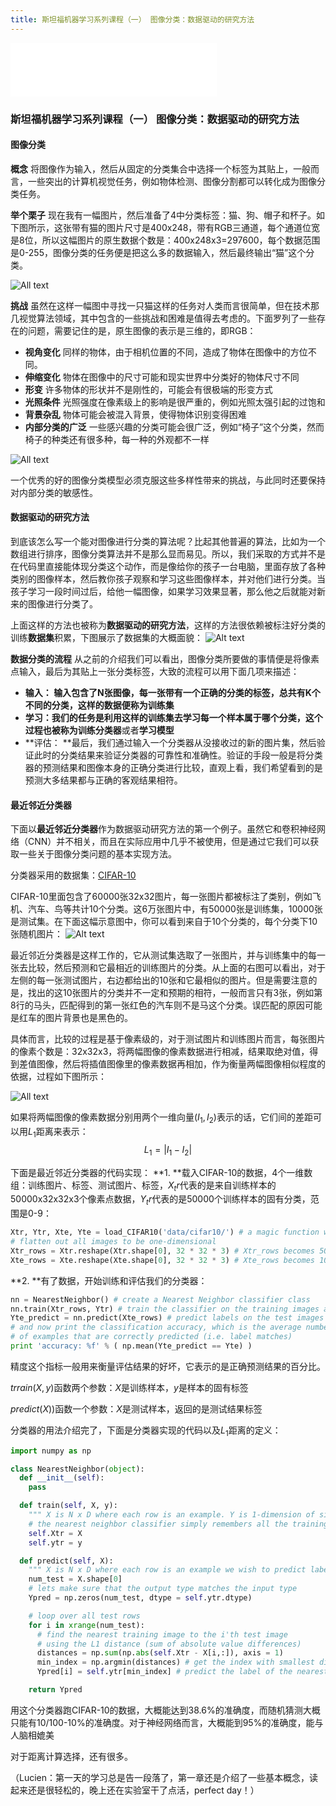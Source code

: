 ```yaml
---
title: 斯坦福机器学习系列课程（一） 图像分类：数据驱动的研究方法
---
```

<iframe frameborder="no" border="0" marginwidth="0" marginheight="0" width=330 height=86 src="//music.163.com/outchain/player?type=2&id=429482207&auto=0&height=66"></iframe>

### 斯坦福机器学习系列课程（一） 图像分类：数据驱动的研究方法

#### 图像分类
**概念** 
将图像作为输入，然后从固定的分类集合中选择一个标签为其贴上，一般而言，一些突出的计算机视觉任务，例如物体检测、图像分割都可以转化成为图像分类任务。

<!--more-->

**举个栗子** 
现在我有一幅图片，然后准备了4中分类标签：猫、狗、帽子和杯子。如下图所示，这张带有猫的图片尺寸是400x248，带有RGB三通道，每个通道位宽是8位，所以这幅图片的原生数据个数是：400x248x3=297600，每个数据范围是0-255，图像分类的任务便是把这么多的数据输入，然后最终输出“猫”这个分类。

![All text](http://7xopvd.com1.z0.glb.clouddn.com/classify.png)

**挑战**
虽然在这样一幅图中寻找一只猫这样的任务对人类而言很简单，但在技术那几视觉算法领域，其中包含的一些挑战和困难是值得去考虑的。下面罗列了一些存在的问题，需要记住的是，原生图像的表示是三维的，即RGB：
- **视角变化** 同样的物体，由于相机位置的不同，造成了物体在图像中的方位不同。
- **伸缩变化** 物体在图像中的尺寸可能和现实世界中分类好的物体尺寸不同
- **形变** 许多物体的形状并不是刚性的，可能会有很极端的形变方式
- **光照条件** 光照强度在像素级上的影响是很严重的，例如光照太强引起的过饱和
- **背景杂乱** 物体可能会被混入背景，使得物体识别变得困难
- **内部分类的广泛** 一些感兴趣的分类可能会很广泛，例如“椅子”这个分类，然而椅子的种类还有很多种，每一种的外观都不一样

![All text](http://7xopvd.com1.z0.glb.clouddn.com/challenges.jpeg)

一个优秀的好的图像分类模型必须克服这些多样性带来的挑战，与此同时还要保持对内部分类的敏感性。

#### 数据驱动的研究方法
到底该怎么写一个能对图像进行分类的算法呢？比起其他普遍的算法，比如为一个数组进行排序，图像分类算法并不是那么显而易见。所以，我们采取的方式并不是在代码里直接能体现分类这个动作，而是像给你的孩子一台电脑，里面存放了各种类别的图像样本，然后教你孩子观察和学习这些图像样本，并对他们进行分类。当孩子学习一段时间过后，给他一幅图像，如果学习效果显著，那么他之后就能对新来的图像进行分类了。

上面这样的方法也被称为**数据驱动的研究方法**，这样的方法很依赖被标注好分类的训练**数据集**积累，下图展示了数据集的大概面貌：
![Alt text](http://7xopvd.com1.z0.glb.clouddn.com/trainset.jpg)

**数据分类的流程**
从之前的介绍我们可以看出，图像分类所要做的事情便是将像素点输入，最后为其贴上一张分类标签，大致的流程可以用下面几项来描述：
- **输入： **输入包含了N张图像，每一张带有一个正确的分类的标签，总共有K个不同的分类，这样的数据便称为**训练集**
- **学习：**我们的任务是利用这样的训练集去学习每一个样本属于哪个分类，这个过程也被称为**训练分类器**或者**学习模型**
- **评估： **最后，我们通过输入一个分类器从没接收过的新的图片集，然后验证此时的分类结果来验证分类器的可靠性和准确性。验证的手段一般是将分类器的预测结果和图像本身的正确分类进行比较，直观上看，我们希望看到的是预测大多结果都与正确的客观结果相符。

#### 最近邻近分类器
下面以**最近邻近分类器**作为数据驱动研究方法的第一个例子。虽然它和卷积神经网络（CNN）并不相关，而且在实际应用中几乎不被使用，但是通过它我们可以获取一些关于图像分类问题的基本实现方法。

分类器采用的数据集：[CIFAR-10](http://www.cs.toronto.edu/~kriz/cifar.html)

CIFAR-10里面包含了60000张32x32图片，每一张图片都被标注了类别，例如飞机、汽车、鸟等共计10个分类。这6万张图片中，有50000张是训练集，10000张是测试集。在下面这幅示意图中，你可以看到来自于10个分类的，每个分类下10张随机图片：
![Alt text](http://7xopvd.com1.z0.glb.clouddn.com/nn.jpg)

最近邻近分类器是这样工作的，它从测试集选取了一张图片，并与训练集中的每一张去比较，然后预测和它最相近的训练图片的分类。从上面的右图可以看出，对于左侧的每一张测试图片，右边都给出的10张和它最相似的图片。但是需要注意的是，找出的这10张图片的分类并不一定和预期的相符，一般而言只有3张，例如第8行的马头，匹配得到的第一张红色的汽车则不是马这个分类。误匹配的原因可能是红车的图片背景也是黑色的。

具体而言，比较的过程是基于像素级的，对于测试图片和训练图片而言，每张图片的像素个数是：32x32x3，将两幅图像的像素数据进行相减，结果取绝对值，得到差值图像，然后将插值图像里的像素数据再相加，作为衡量两幅图像相似程度的依据，过程如下图所示：

![All text](http://7xopvd.com1.z0.glb.clouddn.com/nneg.jpeg)

如果将两幅图像的像素数据分别用两个一维向量$(I_1,I_2)$表示的话，它们间的差距可以用$L_1$距离来表示：$$L_1=|I_1-I_2|$$

下面是最近邻近分类器的代码实现：
**1. **载入CIFAR-10的数据，4个一维数组：训练图片、标签、测试图片、标签，$X_tr$代表的是来自训练样本的50000x32x32x3个像素点数据，$Y_tr$代表的是50000个训练样本的固有分类，范围是0-9：

```python
Xtr, Ytr, Xte, Yte = load_CIFAR10('data/cifar10/') # a magic function we provide
# flatten out all images to be one-dimensional
Xtr_rows = Xtr.reshape(Xtr.shape[0], 32 * 32 * 3) # Xtr_rows becomes 50000 x 3072
Xte_rows = Xte.reshape(Xte.shape[0], 32 * 32 * 3) # Xte_rows becomes 10000 x 3072
```

**2. **有了数据，开始训练和评估我们的分类器：

```python
nn = NearestNeighbor() # create a Nearest Neighbor classifier class
nn.train(Xtr_rows, Ytr) # train the classifier on the training images and labels
Yte_predict = nn.predict(Xte_rows) # predict labels on the test images
# and now print the classification accuracy, which is the average number
# of examples that are correctly predicted (i.e. label matches)
print 'accuracy: %f' % ( np.mean(Yte_predict == Yte) )
```

精度这个指标一般用来衡量评估结果的好坏，它表示的是正确预测结果的百分比。

$trrain(X,y)$函数两个参数：$X$是训练样本，$y$是样本的固有标签

$predict(X))$函数一个参数：$X$是测试样本，返回的是测试结果标签

分类器的用法介绍完了，下面是分类器实现的代码以及$L_1$距离的定义：

```python
import numpy as np

class NearestNeighbor(object):
  def __init__(self):
    pass

  def train(self, X, y):
    """ X is N x D where each row is an example. Y is 1-dimension of size N """
    # the nearest neighbor classifier simply remembers all the training data
    self.Xtr = X
    self.ytr = y

  def predict(self, X):
    """ X is N x D where each row is an example we wish to predict label for """
    num_test = X.shape[0]
    # lets make sure that the output type matches the input type
    Ypred = np.zeros(num_test, dtype = self.ytr.dtype)

    # loop over all test rows
    for i in xrange(num_test):
      # find the nearest training image to the i'th test image
      # using the L1 distance (sum of absolute value differences)
      distances = np.sum(np.abs(self.Xtr - X[i,:]), axis = 1)
      min_index = np.argmin(distances) # get the index with smallest distance
      Ypred[i] = self.ytr[min_index] # predict the label of the nearest example

    return Ypred
```

用这个分类器跑CIFAR-10的数据，大概能达到38.6%的准确度，而随机猜测大概只能有10/100-10%的准确度。对于神经网络而言，大概能到95%的准确度，能与人脑相媲美

对于距离计算选择，还有很多。

（Lucien：第一天的学习总是告一段落了，第一章还是介绍了一些基本概念，读起来还是很轻松的，晚上还在实验室干了点活，perfect day！）